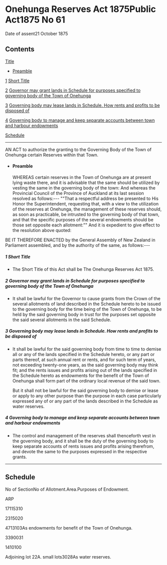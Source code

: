 # Onehunga Reserves Act 1875Public Act1875 No 61

Date of assent21 October 1875

## Contents

[Title][0]
    
*   [Preamble][1]

[1][2] [Short Title][2]

[2][3] [Governor may grant lands in Schedule for purposes specified to governing body of the Town of Onehunga][3]

[3][4] [Governing body may lease lands in Schedule. How rents and profits to be disposed of][4]

[4][5] [Governing body to manage and keep separate accounts between town and harbour endowments][5]

[Schedule][6]  
[][6]

---

AN ACT to authorize the granting to the Governing Body of the Town of Onehunga certain Reserves within that Town.
    
*   #### Preamble
    
    WHEREAS certain reserves in the Town of Onehunga are at present lying waste there, and it is advisable that the same should be utilized by vesting the same in the governing body of the town: And whereas the Provincial Council of the Province of Auckland at its last session resolved as follows:--- ""That a respectful address be presented to His Honor the Superintendent, requesting that, with a view to the utilization of the reserves at Onehunga, the management of these reserves should, as soon as practicable, be intrusted to the governing body of that town, and that the specific purposes of the several endowments should be those set opposite each allotment:"" And it is expedient to give effect to the resolution above quoted:

BE IT THEREFORE ENACTED by the General Assembly of New Zealand in Parliament assembled, and by the authority of the same, as follows:---

##### 1 Short Title
    
*   The Short Title of this Act shall be The Onehunga Reserves Act 1875\.

##### 2 Governor may grant lands in Schedule for purposes specified to governing body of the Town of Onehunga
    
*   It shall be lawful for the Governor to cause grants from the Crown of the several allotments of land described in the Schedule hereto to be issued to the governing body for the time being of the Town of Onehunga, to be held by the said governing body in trust for the purposes set opposite the said several allotments in the said Schedule.

##### 3 Governing body may lease lands in Schedule. How rents and profits to be disposed of
    
*   It shall be lawful for the said governing body from time to time to demise all or any of the lands specified in the Schedule hereto, or any part or parts thereof, at such annual rent or rents, and for such term of years, not exceeding twenty-one years, as the said governing body may think fit; and the rents issues and profits arising out of the lands specified in the Schedule hereto as endowments for the benefit of the Town of Onehunga shall form part of the ordinary local revenue of the said town.
    
    But it shall not be lawful for the said governing body to demise or lease or apply to any other purpose than the purpose in each case particularly expressed any of or any part of the lands described in the Schedule as water reserves.

##### 4 Governing body to manage and keep separate accounts between town and harbour endowments
    
*   The control and management of the reserves shall thenceforth vest in the governing body, and it shall be the duty of the governing body to keep separate accounts of rents issues and profits arising therefrom, and devote the same to the purposes expressed in the respective grants.

---

## Schedule

No of SectionNo of Allotment.Area.Purposes of Endowment.

ARP 

17115310 

2315020 

4713103As endowments for benefit of the Town of Onehunga.

3390031 

1410100 

Adjoining lot 22A. small lots3028As water reserves.



[0]: http://www.legislation.govt.nz/act/public/1875/0061/latest/whole.html#DLM130467
[1]: http://www.legislation.govt.nz/act/public/1875/0061/latest/whole.html#DLM130468
[2]: http://www.legislation.govt.nz/act/public/1875/0061/latest/whole.html#DLM130471
[3]: http://www.legislation.govt.nz/act/public/1875/0061/latest/whole.html#DLM130472
[4]: http://www.legislation.govt.nz/act/public/1875/0061/latest/whole.html#DLM130473
[5]: http://www.legislation.govt.nz/act/public/1875/0061/latest/whole.html#DLM130474
[6]: http://www.legislation.govt.nz/act/public/1875/0061/latest/whole.html#DLM130475